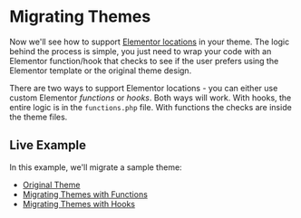 # Migrating Themes

Now we'll see how to support [Elementor locations](./theme-locations) in your theme. The logic behind the process is simple, you just need to wrap your code with an Elementor function/hook that checks to see if the user prefers using the Elementor template or the original theme design.

There are two ways to support Elementor locations - you can either use custom Elementor _functions_ or _hooks_. Both ways will work. With hooks, the entire logic is in the `functions.php` file. With functions the checks are inside the theme files.

## Live Example

In this example, we'll migrate a sample theme:

* [Original Theme](./original-theme)
* [Migrating Themes with Functions](./migrating-themes-with-hooks)
* [Migrating Themes with Hooks](./migrating-themes-with-functions)
